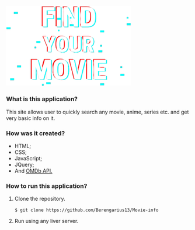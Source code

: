 <img src="/custom/logo.png" alt="z" style="zoom:80%;" />

### What is this application? 

This site allows user to quickly search any movie, anime, series etc. and get very basic info on it. 



### How was it created? 

- HTML;
- CSS;
- JavaScript;
- JQuery;
- And [OMDb API. ](http://www.omdbapi.com/)

### How to run this application? 

1. Clone the repository. 

   ```
   $ git clone https://github.com/Berengarius13/Movie-info
   ```

2. Run using any liver server. 

